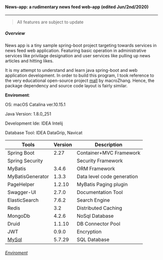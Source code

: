 #### News-app: a rudimentary news feed web-app (edited Jun/2nd/2020)

---

> All features are subject to update 

##### **Overview**

News app is a tiny sample spring-boot project targeting towards services in news feed web application. Featuring basic operation in administrative services like privilage designation and user services like pulling up news articles and hitting likes.

   It is my attempt to understand and learn java spring-boot and web application development. In order to build this program, I took reference to the very educational open-source project [mall](https://github.com/macrozheng/mall-learning) by macroZhang. Hence, the package dependency and source code layout is fairly similar. 

**Enviroment**: 

OS: macOS Catalina ver.10.15.1

Java Version: 1.8.0_251

Development Ide: IDEA Intelij

Database Tool: IDEA DataGrip, Navicat

| Tools            | Version | Description                |
| ---------------- | ------- | -------------------------- |
| Spring Boot      | 2.27    | Container+MVC Framework    |
| Spring Security  |         | Security Framework         |
| MyBatis          | 3.4.6   | ORM Framework              |
| MyBatisGenerator | 1.3.3   | Data level code generation |
| PageHelper       | 1.2.10  | MyBatis Paging plugin      |
| Swagger-UI       | 2.7.0   | Documentation Tool         |
| ElasticSearch    | 7.6.2   | Search Engine              |
| Redis            | 3.2     | Distributed Caching        |
| MongoDb          | 4.2.6   | NoSql Database             |
| Druid            | 1.1.10  | DB Connector Pool          |
| JWT              | 0.9.0   | Encryption                 |
| [MySql](MySql)   | 5.7.29  | SQL Database               |



###### [Enviroment]()